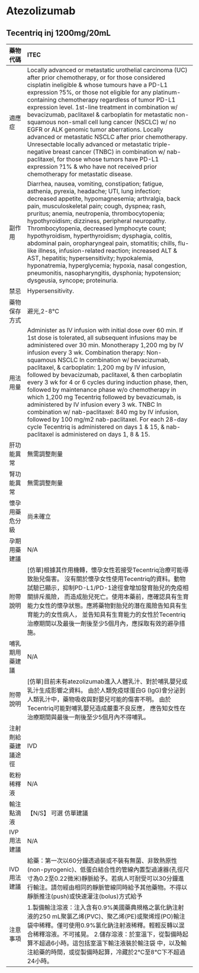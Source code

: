 # Atezolizumab

## Tecentriq inj 1200mg/20mL

| 藥物代碼 | ITEC |
| :--- | :--- |
| 適應症 | Locally advanced or metastatic urothelial carcinoma \(UC\) after prior chemotherapy, or for those considered cisplatin ineligible & whose tumours have a PD-L1 expression ?5%, or those not eligible for any platinum-containing chemotherapy regardless of tumor PD-L1 expression level. 1st-line treatment in combination w/ bevacizumab, paclitaxel & carboplatin for metastatic non-squamous non-small cell lung cancer \(NSCLC\) w/ no EGFR or ALK genomic tumor aberrations. Locally advanced or metastatic NSCLC after prior chemotherapy. Unresectable locally advanced or metastatic triple-negative breast cancer \(TNBC\) in combination w/ nab-paclitaxel, for those whose tumors have PD-L1 expression ?1% & who have not received prior chemotherapy for metastatic disease. |
| 副作用 | Diarrhea, nausea, vomiting, constipation; fatigue, asthenia, pyrexia, headache; UTI, lung infection; decreased appetite, hypomagnesemia; arthralgia, back pain, musculoskeletal pain; cough, dyspnea; rash, pruritus; anemia, neutropenia, thrombocytopenia; hypothyroidism; dizziness, peripheral neuropathy. Thrombocytopenia, decreased lymphocyte count; hypothyroidism, hyperthyroidism; dysphagia, colitis, abdominal pain, oropharyngeal pain, stomatitis; chills, flu-like illness, infusion-related reaction; increased ALT & AST, hepatitis; hypersensitivity; hypokalemia, hyponatremia, hyperglycemia; hypoxia, nasal congestion, pneumonitis, nasopharyngitis, dysphonia; hypotension; dysgeusia, syncope; proteinuria. |
| 禁忌 | Hypersensitivity. |
| 藥物保存方式 | 避光,2-8℃ |
| 用法用量 | Administer as IV infusion with initial dose over 60 min. If 1st dose is tolerated, all subsequent infusions may be administered over 30 min. Monotherapy 1,200 mg by IV infusion every 3 wk. Combination therapy: Non-squamous NSCLC In combination w/ bevacizumab, paclitaxel, & carboplatin: 1,200 mg by IV infusion, followed by bevacizumab, paclitaxel, & then carboplatin every 3 wk for 4 or 6 cycles during induction phase, then, followed by maintenance phase w/o chemotherapy in which 1,200 mg Tecentriq followed by bevazicumab, is administered by IV infusion every 3 wk. TNBC In combination w/ nab-paclitaxel: 840 mg by IV infusion, followed by 100 mg/m2 nab-paclitaxel. For each 28-day cycle Tecentriq is administered on days 1 & 15, & nab-paclitaxel is administered on days 1, 8 & 15. |
| 肝功能異常 | 無需調整劑量 |
| 腎功能異常 | 無需調整劑量 |
| 懷孕用藥危分級 | 尚未確立 |
| 孕期用藥建議 | N/A |
| 附帶說明 | \[仿單\]根據其作用機轉，懷孕女性若接受Tecentriq治療可能導致胎兒傷害。 沒有關於懷孕女性使用Tecentriq的資料。動物試驗已顯示，抑制PD-L1/PD-1途徑會增加發育胎兒的免疫相關排斥風險， 而造成胎兒死亡。使用本藥前，應確認具有生育能力女性的懷孕狀態。應將藥物對胎兒的潛在風險告知具有生育能力的女性病人， 並告知具有生育能力的女性於Tecentriq治療期間以及最後一劑後至少5個月內，應採取有效的避孕措施。 |
| 哺乳期用藥建議 | N/A |
| 附帶說明 | \[仿單\]目前未有atezolizumab進入人體乳汁、對於哺乳嬰兒或乳汁生成影響之資料。 由於人類免疫球蛋白G \(IgG\)會分泌到人類乳汁中，藥物吸收與對嬰兒可能的傷害不明。 由於Tecentriq可能對哺乳嬰兒造成嚴重不良反應， 應告知女性在治療期間與最後一劑後至少5個月內不得哺乳。 |
| 注射劑給藥建議途徑 | IVD |
| 乾粉稀釋液 | N/A |
| 輸注點滴液 | 【N/S】 可選 仿單建議 |
| IVP 用法建議 | N/A |
| IVD 用法建議 | 給藥：第一次以60分鐘透過裝或不裝有無菌、非致熱原性\(non-pyrogenic\)、低蛋白結合性的管線內置型過濾器\(孔徑尺寸為0.2至0.22微米\)靜脈給予。若病人可耐受可以30分鐘進行輸注。請勿經由相同的靜脈管線同時給予其他藥物。不得以靜脈推注\(push\)或快速灌注\(bolus\)方式給予 |
| 注意事項 | 1.製備輸注溶液：注入含有0.9%美國藥典規格之氯化鈉注射液的250 mL聚氯乙烯\(PVC\)、聚乙烯\(PE\)或聚烯烴\(PO\)輸注袋中稀釋。僅可使用0.9%氯化鈉注射液稀釋。輕輕反轉以混合稀釋溶液。不可搖晃。 2.儲存溶液：於室溫下，從製備時起算不超過6小時。這包括室溫下輸注液裝於輸注袋 中，以及輸注給藥的時間，或從製備時起算，冷藏於2°C至8°C下不超過24小時。 |

